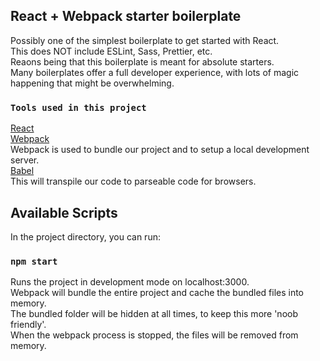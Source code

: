 ## React + Webpack starter boilerplate

Possibly one of the simplest boilerplate to get started with React.<br>
This does NOT include ESLint, Sass, Prettier, etc.<br>
Reaons being that this boilerplate is meant for absolute starters.<br>
Many boilerplates offer a full developer experience, with lots of magic happening that might be overwhelming.

### `Tools used in this project`

[React](https://reactjs.org/)<br>
[Webpack](https://webpack.js.org/)<br>
Webpack is used to bundle our project and to setup a local development server.<br>
[Babel](https://babeljs.io/)<br>
This will transpile our code to parseable code for browsers.<br>

## Available Scripts

In the project directory, you can run:

### `npm start`

Runs the project in development mode on localhost:3000.<br>
Webpack will bundle the entire project and cache the bundled files into memory.<br>
The bundled folder will be hidden at all times, to keep this more 'noob friendly'.<br>
When the webpack process is stopped, the files will be removed from memory.
